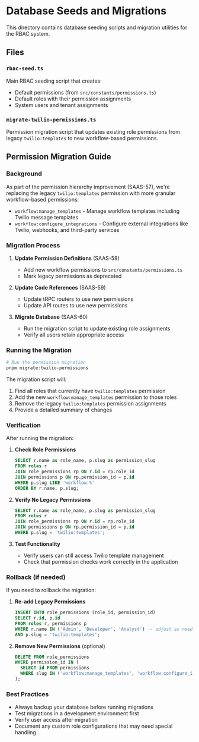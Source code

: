 # Database Seeds and Migrations

This directory contains database seeding scripts and migration utilities for the RBAC system.

## Files

### `rbac-seed.ts`
Main RBAC seeding script that creates:
- Default permissions (from `src/constants/permissions.ts`)
- Default roles with their permission assignments
- System users and tenant assignments

### `migrate-twilio-permissions.ts`
Permission migration script that updates existing role permissions from legacy `twilio:templates` to new workflow-based permissions.

## Permission Migration Guide

### Background
As part of the permission hierarchy improvement (SAAS-57), we're replacing the legacy `twilio:templates` permission with more granular workflow-based permissions:

- `workflow:manage_templates` - Manage workflow templates including Twilio message templates
- `workflow:configure_integrations` - Configure external integrations like Twilio, webhooks, and third-party services

### Migration Process

1. **Update Permission Definitions** (SAAS-58)
   - Add new workflow permissions to `src/constants/permissions.ts`
   - Mark legacy permissions as deprecated

2. **Update Code References** (SAAS-59)
   - Update tRPC routers to use new permissions
   - Update API routes to use new permissions

3. **Migrate Database** (SAAS-60)
   - Run the migration script to update existing role assignments
   - Verify all users retain appropriate access

### Running the Migration

```bash
# Run the permission migration
pnpm migrate:twilio-permissions
```

The migration script will:
1. Find all roles that currently have `twilio:templates` permission
2. Add the new `workflow:manage_templates` permission to those roles
3. Remove the legacy `twilio:templates` permission assignments
4. Provide a detailed summary of changes

### Verification

After running the migration:

1. **Check Role Permissions**
   ```sql
   SELECT r.name as role_name, p.slug as permission_slug
   FROM roles r
   JOIN role_permissions rp ON r.id = rp.role_id
   JOIN permissions p ON rp.permission_id = p.id
   WHERE p.slug LIKE 'workflow:%'
   ORDER BY r.name, p.slug;
   ```

2. **Verify No Legacy Permissions**
   ```sql
   SELECT r.name as role_name, p.slug as permission_slug
   FROM roles r
   JOIN role_permissions rp ON r.id = rp.role_id
   JOIN permissions p ON rp.permission_id = p.id
   WHERE p.slug = 'twilio:templates';
   ```

3. **Test Functionality**
   - Verify users can still access Twilio template management
   - Check that permission checks work correctly in the application

### Rollback (if needed)

If you need to rollback the migration:

1. **Re-add Legacy Permissions**
   ```sql
   INSERT INTO role_permissions (role_id, permission_id)
   SELECT r.id, p.id
   FROM roles r, permissions p
   WHERE r.name IN ('Admin', 'Developer', 'Analyst') -- adjust as needed
   AND p.slug = 'twilio:templates';
   ```

2. **Remove New Permissions** (optional)
   ```sql
   DELETE FROM role_permissions
   WHERE permission_id IN (
     SELECT id FROM permissions 
     WHERE slug IN ('workflow:manage_templates', 'workflow:configure_integrations')
   );
   ```

### Best Practices

- Always backup your database before running migrations
- Test migrations in a development environment first
- Verify user access after migration
- Document any custom role configurations that may need special handling 